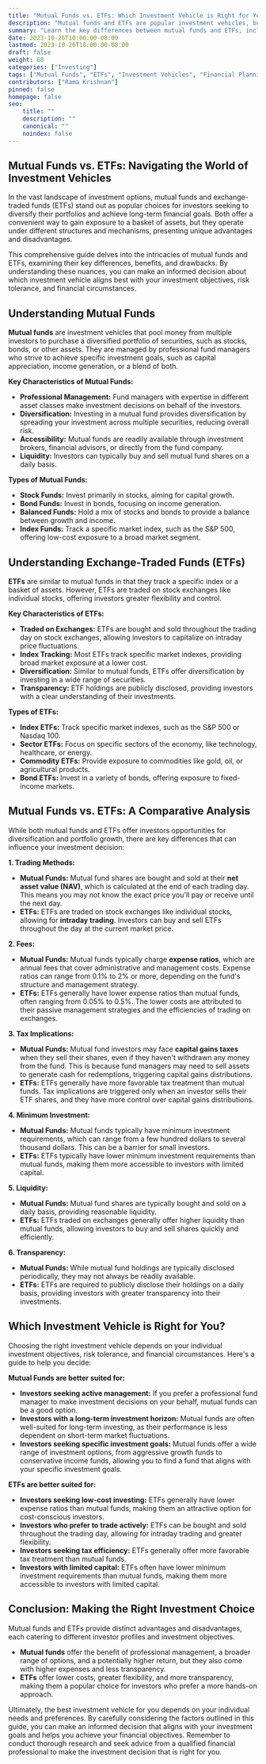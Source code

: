 ```yaml
---
title: "Mutual Funds vs. ETFs: Which Investment Vehicle is Right for You?"
description: "Mutual funds and ETFs are popular investment vehicles, but which one is right for you? This comprehensive guide explores their key differences, advantages, and disadvantages, helping you make an informed decision."
summary: "Learn the key differences between mutual funds and ETFs, including their fees, trading methods, and tax implications. Discover which investment vehicle is better suited to your financial goals and risk tolerance."
date: 2023-10-26T10:00:00-08:00
lastmod: 2023-10-26T10:00:00-08:00
draft: false
weight: 60
categories: ["Investing"]
tags: ["Mutual Funds", "ETFs", "Investment Vehicles", "Financial Planning"]
contributors: ["Rama Krishnan"]
pinned: false
homepage: false
seo:
    title: ""
    description: ""
    canonical: ""
    noindex: false
---
```


## Mutual Funds vs. ETFs: Navigating the World of Investment Vehicles

In the vast landscape of investment options, mutual funds and exchange-traded funds (ETFs) stand out as popular choices for investors seeking to diversify their portfolios and achieve long-term financial goals. Both offer a convenient way to gain exposure to a basket of assets, but they operate under different structures and mechanisms, presenting unique advantages and disadvantages. 

This comprehensive guide delves into the intricacies of mutual funds and ETFs, examining their key differences, benefits, and drawbacks. By understanding these nuances, you can make an informed decision about which investment vehicle aligns best with your investment objectives, risk tolerance, and financial circumstances.

## Understanding Mutual Funds

**Mutual funds** are investment vehicles that pool money from multiple investors to purchase a diversified portfolio of securities, such as stocks, bonds, or other assets. They are managed by professional fund managers who strive to achieve specific investment goals, such as capital appreciation, income generation, or a blend of both.

**Key Characteristics of Mutual Funds:**

* **Professional Management:** Fund managers with expertise in different asset classes make investment decisions on behalf of the investors.
* **Diversification:** Investing in a mutual fund provides diversification by spreading your investment across multiple securities, reducing overall risk.
* **Accessibility:** Mutual funds are readily available through investment brokers, financial advisors, or directly from the fund company.
* **Liquidity:** Investors can typically buy and sell mutual fund shares on a daily basis.

**Types of Mutual Funds:**

* **Stock Funds:** Invest primarily in stocks, aiming for capital growth.
* **Bond Funds:** Invest in bonds, focusing on income generation.
* **Balanced Funds:** Hold a mix of stocks and bonds to provide a balance between growth and income.
* **Index Funds:** Track a specific market index, such as the S&P 500, offering low-cost exposure to a broad market segment.

## Understanding Exchange-Traded Funds (ETFs)

**ETFs** are similar to mutual funds in that they track a specific index or a basket of assets. However, ETFs are traded on stock exchanges like individual stocks, offering investors greater flexibility and control.

**Key Characteristics of ETFs:**

* **Traded on Exchanges:** ETFs are bought and sold throughout the trading day on stock exchanges, allowing investors to capitalize on intraday price fluctuations.
* **Index Tracking:** Most ETFs track specific market indexes, providing broad market exposure at a lower cost.
* **Diversification:** Similar to mutual funds, ETFs offer diversification by investing in a wide range of securities.
* **Transparency:** ETF holdings are publicly disclosed, providing investors with a clear understanding of their investments.

**Types of ETFs:**

* **Index ETFs:** Track specific market indexes, such as the S&P 500 or Nasdaq 100.
* **Sector ETFs:** Focus on specific sectors of the economy, like technology, healthcare, or energy.
* **Commodity ETFs:** Provide exposure to commodities like gold, oil, or agricultural products.
* **Bond ETFs:** Invest in a variety of bonds, offering exposure to fixed-income markets.

## Mutual Funds vs. ETFs: A Comparative Analysis

While both mutual funds and ETFs offer investors opportunities for diversification and portfolio growth, there are key differences that can influence your investment decision:

**1. Trading Methods:**

* **Mutual Funds:**  Mutual fund shares are bought and sold at their **net asset value (NAV)**, which is calculated at the end of each trading day. This means you may not know the exact price you'll pay or receive until the next day.
* **ETFs:** ETFs are traded on stock exchanges like individual stocks, allowing for **intraday trading**. Investors can buy and sell ETFs throughout the day at the current market price.

**2. Fees:**

* **Mutual Funds:** Mutual funds typically charge **expense ratios**, which are annual fees that cover administrative and management costs. Expense ratios can range from 0.1% to 2% or more, depending on the fund's structure and management strategy.
* **ETFs:** ETFs generally have lower expense ratios than mutual funds, often ranging from 0.05% to 0.5%. The lower costs are attributed to their passive management strategies and the efficiencies of trading on exchanges.

**3. Tax Implications:**

* **Mutual Funds:** Mutual fund investors may face **capital gains taxes** when they sell their shares, even if they haven't withdrawn any money from the fund. This is because fund managers may need to sell assets to generate cash for redemptions, triggering capital gains distributions.
* **ETFs:** ETFs generally have more favorable tax treatment than mutual funds. Tax implications are triggered only when an investor sells their ETF shares, and they have more control over capital gains distributions.

**4. Minimum Investment:**

* **Mutual Funds:** Mutual funds typically have minimum investment requirements, which can range from a few hundred dollars to several thousand dollars. This can be a barrier for small investors.
* **ETFs:** ETFs typically have lower minimum investment requirements than mutual funds, making them more accessible to investors with limited capital.

**5. Liquidity:**

* **Mutual Funds:** Mutual fund shares are typically bought and sold on a daily basis, providing reasonable liquidity.
* **ETFs:** ETFs traded on exchanges generally offer higher liquidity than mutual funds, allowing investors to buy and sell shares quickly and efficiently.

**6. Transparency:**

* **Mutual Funds:** While mutual fund holdings are typically disclosed periodically, they may not always be readily available.
* **ETFs:** ETFs are required to publicly disclose their holdings on a daily basis, providing investors with greater transparency into their investments.

## Which Investment Vehicle is Right for You?

Choosing the right investment vehicle depends on your individual investment objectives, risk tolerance, and financial circumstances. Here's a guide to help you decide:

**Mutual Funds are better suited for:**

* **Investors seeking active management:** If you prefer a professional fund manager to make investment decisions on your behalf, mutual funds can be a good option.
* **Investors with a long-term investment horizon:** Mutual funds are often well-suited for long-term investing, as their performance is less dependent on short-term market fluctuations.
* **Investors seeking specific investment goals:** Mutual funds offer a wide range of investment options, from aggressive growth funds to conservative income funds, allowing you to find a fund that aligns with your specific investment goals.

**ETFs are better suited for:**

* **Investors seeking low-cost investing:** ETFs generally have lower expense ratios than mutual funds, making them an attractive option for cost-conscious investors.
* **Investors who prefer to trade actively:** ETFs can be bought and sold throughout the trading day, allowing for intraday trading and greater flexibility.
* **Investors seeking tax efficiency:** ETFs generally offer more favorable tax treatment than mutual funds.
* **Investors with limited capital:** ETFs often have lower minimum investment requirements than mutual funds, making them more accessible to investors with limited capital.

## Conclusion: Making the Right Investment Choice

Mutual funds and ETFs provide distinct advantages and disadvantages, each catering to different investor profiles and investment objectives. 

* **Mutual funds** offer the benefit of professional management, a broader range of options, and a potentially higher return, but they also come with higher expenses and less transparency.
* **ETFs** offer lower costs, greater flexibility, and more transparency, making them a popular choice for investors who prefer a more hands-on approach.

Ultimately, the best investment vehicle for you depends on your individual needs and preferences. By carefully considering the factors outlined in this guide, you can make an informed decision that aligns with your investment goals and helps you achieve your financial objectives. Remember to conduct thorough research and seek advice from a qualified financial professional to make the investment decision that is right for you.
